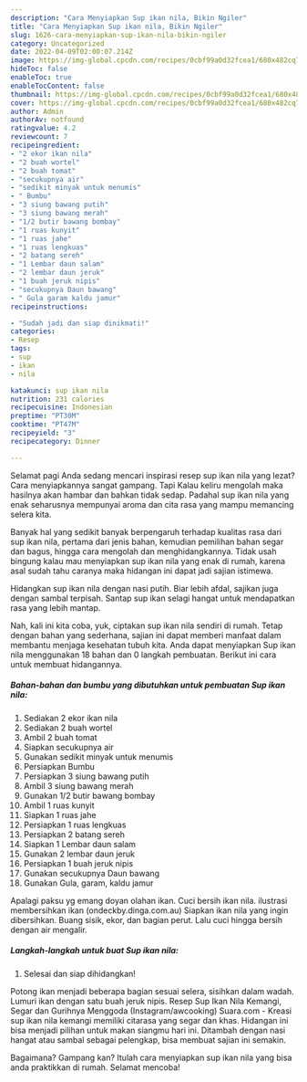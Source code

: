 ```yaml
---
description: "Cara Menyiapkan Sup ikan nila, Bikin Ngiler"
title: "Cara Menyiapkan Sup ikan nila, Bikin Ngiler"
slug: 1626-cara-menyiapkan-sup-ikan-nila-bikin-ngiler
category: Uncategorized
date: 2022-04-09T02:00:07.214Z
image: https://img-global.cpcdn.com/recipes/0cbf99a0d32fcea1/680x482cq70/sup-ikan-nila-foto-resep-utama.jpg
hideToc: false
enableToc: true
enableTocContent: false
thumbnail: https://img-global.cpcdn.com/recipes/0cbf99a0d32fcea1/680x482cq70/sup-ikan-nila-foto-resep-utama.jpg
cover: https://img-global.cpcdn.com/recipes/0cbf99a0d32fcea1/680x482cq70/sup-ikan-nila-foto-resep-utama.jpg
author: Admin
authorAv: notfound
ratingvalue: 4.2
reviewcount: 7
recipeingredient:
- "2 ekor ikan nila"
- "2 buah wortel"
- "2 buah tomat"
- "secukupnya air"
- "sedikit minyak untuk menumis"
- " Bumbu"
- "3 siung bawang putih"
- "3 siung bawang merah"
- "1/2 butir bawang bombay"
- "1 ruas kunyit"
- "1 ruas jahe"
- "1 ruas lengkuas"
- "2 batang sereh"
- "1 Lembar daun salam"
- "2 lembar daun jeruk"
- "1 buah jeruk nipis"
- "secukupnya Daun bawang"
- " Gula garam kaldu jamur"
recipeinstructions:

- "Sudah jadi dan siap dinikmati!"
categories:
- Resep
tags:
- sup
- ikan
- nila

katakunci: sup ikan nila 
nutrition: 231 calories
recipecuisine: Indonesian
preptime: "PT30M"
cooktime: "PT47M"
recipeyield: "3"
recipecategory: Dinner

---
```



Selamat pagi Anda sedang mencari inspirasi resep sup ikan nila yang lezat? Cara menyiapkannya sangat gampang. Tapi Kalau keliru mengolah maka hasilnya akan hambar dan bahkan tidak sedap. Padahal sup ikan nila yang enak seharusnya mempunyai aroma dan cita rasa yang mampu memancing selera kita.


Banyak hal yang sedikit banyak berpengaruh terhadap kualitas rasa dari sup ikan nila, pertama dari jenis bahan, kemudian pemilihan bahan segar dan bagus, hingga cara mengolah dan menghidangkannya. Tidak usah bingung kalau mau menyiapkan sup ikan nila yang enak di rumah, karena asal sudah tahu caranya maka hidangan ini dapat jadi sajian istimewa.

Hidangkan sup ikan nila dengan nasi putih. Biar lebih afdal, sajikan juga dengan sambal terpisah. Santap sup ikan selagi hangat untuk mendapatkan rasa yang lebih mantap.


Nah, kali ini kita coba, yuk, ciptakan sup ikan nila sendiri di rumah. Tetap dengan bahan yang sederhana, sajian ini dapat memberi manfaat dalam membantu menjaga kesehatan tubuh kita. Anda dapat menyiapkan Sup ikan nila menggunakan 18 bahan dan 0 langkah pembuatan. Berikut ini cara untuk membuat hidangannya.

<!--inarticleads1-->

##### Bahan-bahan dan bumbu yang dibutuhkan untuk pembuatan Sup ikan nila:

1. Sediakan 2 ekor ikan nila
1. Sediakan 2 buah wortel
1. Ambil 2 buah tomat
1. Siapkan secukupnya air
1. Gunakan sedikit minyak untuk menumis
1. Persiapkan  Bumbu
1. Persiapkan 3 siung bawang putih
1. Ambil 3 siung bawang merah
1. Gunakan 1/2 butir bawang bombay
1. Ambil 1 ruas kunyit
1. Siapkan 1 ruas jahe
1. Persiapkan 1 ruas lengkuas
1. Persiapkan 2 batang sereh
1. Siapkan 1 Lembar daun salam
1. Gunakan 2 lembar daun jeruk
1. Persiapkan 1 buah jeruk nipis
1. Gunakan secukupnya Daun bawang
1. Gunakan  Gula, garam, kaldu jamur


Apalagi paksu yg emang doyan olahan ikan. Cuci bersih ikan nila. ilustrasi membersihkan ikan (ondeckby.dinga.com.au) Siapkan ikan nila yang ingin dibersihkan. Buang sisik, ekor, dan bagian perut. Lalu cuci hingga bersih dengan air mengalir. 

<!--inarticleads2-->

##### Langkah-langkah untuk buat Sup ikan nila:


1. Selesai dan siap dihidangkan!

Potong ikan menjadi beberapa bagian sesuai selera, sisihkan dalam wadah. Lumuri ikan dengan satu buah jeruk nipis. Resep Sup Ikan Nila Kemangi, Segar dan Gurihnya Menggoda (Instagram/awcooking) Suara.com - Kreasi sup ikan nila kemangi memiliki citarasa yang segar dan khas. Hidangan ini bisa menjadi pilihan untuk makan siangmu hari ini. Ditambah dengan nasi hangat atau sambal sebagai pelengkap, bisa membuat sajian ini semakin. 

Bagaimana? Gampang kan? Itulah cara menyiapkan sup ikan nila yang bisa anda praktikkan di rumah. Selamat mencoba!
